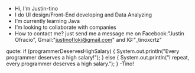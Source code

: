 - Hi, I’m Justin-tino
- I do UI design/Front-End developing and Data Analyzing 
- I’m currently learning Java
- I’m looking to collaborate with companies 
- How to contact me? just send me a message me on
Facebook:"Justin Ofracio", Gmail:"justinofloki@gmail.com" and IG:"_tinoxcrtz"








quote:
        if (programmerDeservesHighSalary) {
            System.out.println("Every programmer deserves a high salary!");
        } else {
            System.out.println("I repeat, every programmer deserves a high salary.");
        } -Tino!
    